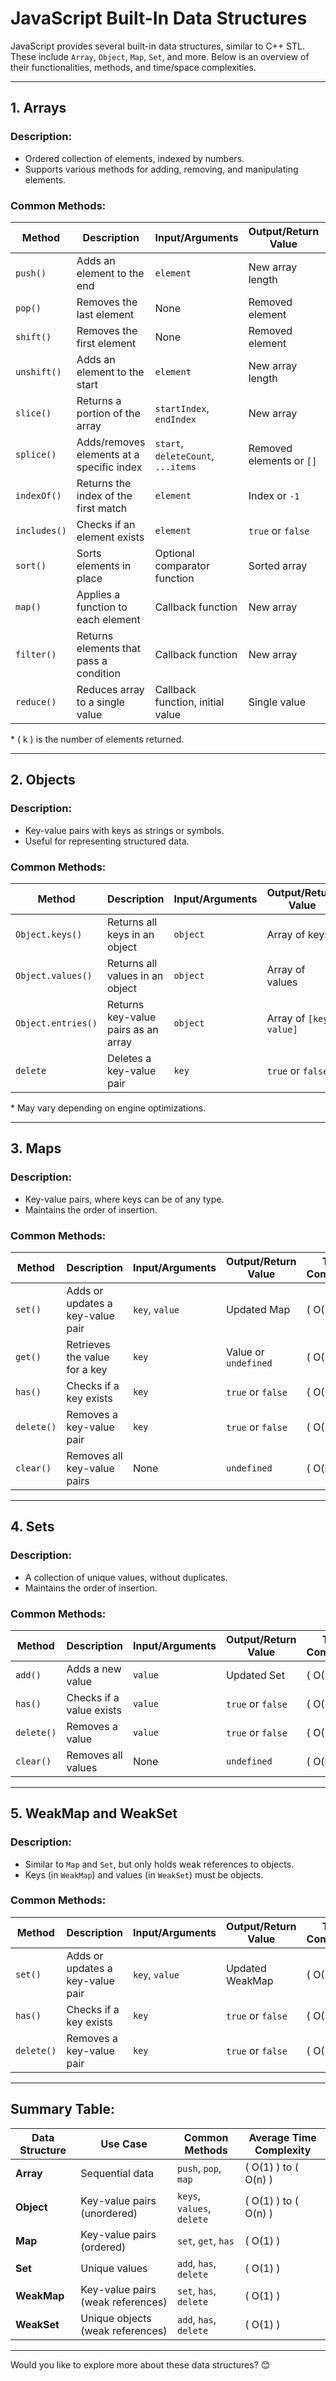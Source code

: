 
# JavaScript Built-In Data Structures

JavaScript provides several built-in data structures, similar to C++ STL. These include `Array`, `Object`, `Map`, `Set`, and more. Below is an overview of their functionalities, methods, and time/space complexities.

---

## **1. Arrays**
### Description:
- Ordered collection of elements, indexed by numbers.
- Supports various methods for adding, removing, and manipulating elements.

### Common Methods:
| Method           | Description                                      | Input/Arguments                    | Output/Return Value              | Time Complexity | Space Complexity |
|-------------------|--------------------------------------------------|-------------------------------------|-----------------------------------|------------------|-------------------|
| `push()`         | Adds an element to the end                       | `element`                          | New array length                 | \( O(1) \)       | \( O(1) \)       |
| `pop()`          | Removes the last element                        | None                               | Removed element                  | \( O(1) \)       | \( O(1) \)       |
| `shift()`        | Removes the first element                       | None                               | Removed element                  | \( O(n) \)       | \( O(1) \)       |
| `unshift()`      | Adds an element to the start                    | `element`                          | New array length                 | \( O(n) \)       | \( O(1) \)       |
| `slice()`        | Returns a portion of the array                  | `startIndex`, `endIndex`           | New array                        | \( O(k) \)*      | \( O(k) \)       |
| `splice()`       | Adds/removes elements at a specific index       | `start`, `deleteCount`, `...items` | Removed elements or `[]`         | \( O(n) \)       | \( O(n) \)       |
| `indexOf()`      | Returns the index of the first match            | `element`                          | Index or `-1`                    | \( O(n) \)       | \( O(1) \)       |
| `includes()`     | Checks if an element exists                     | `element`                          | `true` or `false`                | \( O(n) \)       | \( O(1) \)       |
| `sort()`         | Sorts elements in place                         | Optional comparator function       | Sorted array                     | \( O(n \log n) \)| \( O(\log n) \)  |
| `map()`          | Applies a function to each element              | Callback function                  | New array                        | \( O(n) \)       | \( O(n) \)       |
| `filter()`       | Returns elements that pass a condition          | Callback function                  | New array                        | \( O(n) \)       | \( O(n) \)       |
| `reduce()`       | Reduces array to a single value                 | Callback function, initial value   | Single value                     | \( O(n) \)       | \( O(1) \)       |

\* \( k \) is the number of elements returned.

---

## **2. Objects**
### Description:
- Key-value pairs with keys as strings or symbols.
- Useful for representing structured data.

### Common Methods:
| Method            | Description                                   | Input/Arguments                | Output/Return Value      | Time Complexity | Space Complexity |
|--------------------|-----------------------------------------------|---------------------------------|--------------------------|------------------|-------------------|
| `Object.keys()`   | Returns all keys in an object                | `object`                       | Array of keys            | \( O(n) \)       | \( O(n) \)       |
| `Object.values()` | Returns all values in an object              | `object`                       | Array of values          | \( O(n) \)       | \( O(n) \)       |
| `Object.entries()`| Returns key-value pairs as an array          | `object`                       | Array of `[key, value]`  | \( O(n) \)       | \( O(n) \)       |
| `delete`          | Deletes a key-value pair                    | `key`                          | `true` or `false`        | \( O(1) \)*      | \( O(1) \)       |

\* May vary depending on engine optimizations.

---

## **3. Maps**
### Description:
- Key-value pairs, where keys can be of any type.
- Maintains the order of insertion.

### Common Methods:
| Method         | Description                                     | Input/Arguments        | Output/Return Value      | Time Complexity | Space Complexity |
|----------------|-------------------------------------------------|------------------------|--------------------------|------------------|-------------------|
| `set()`       | Adds or updates a key-value pair                | `key`, `value`         | Updated Map              | \( O(1) \)       | \( O(1) \)       |
| `get()`       | Retrieves the value for a key                   | `key`                  | Value or `undefined`     | \( O(1) \)       | \( O(1) \)       |
| `has()`       | Checks if a key exists                          | `key`                  | `true` or `false`        | \( O(1) \)       | \( O(1) \)       |
| `delete()`    | Removes a key-value pair                        | `key`                  | `true` or `false`        | \( O(1) \)       | \( O(1) \)       |
| `clear()`     | Removes all key-value pairs                     | None                   | `undefined`              | \( O(n) \)       | \( O(1) \)       |

---

## **4. Sets**
### Description:
- A collection of unique values, without duplicates.
- Maintains the order of insertion.

### Common Methods:
| Method         | Description                                     | Input/Arguments        | Output/Return Value      | Time Complexity | Space Complexity |
|----------------|-------------------------------------------------|------------------------|--------------------------|------------------|-------------------|
| `add()`       | Adds a new value                                | `value`                | Updated Set              | \( O(1) \)       | \( O(1) \)       |
| `has()`       | Checks if a value exists                        | `value`                | `true` or `false`        | \( O(1) \)       | \( O(1) \)       |
| `delete()`    | Removes a value                                 | `value`                | `true` or `false`        | \( O(1) \)       | \( O(1) \)       |
| `clear()`     | Removes all values                              | None                   | `undefined`              | \( O(n) \)       | \( O(1) \)       |

---

## **5. WeakMap and WeakSet**
### Description:
- Similar to `Map` and `Set`, but only holds weak references to objects.
- Keys (in `WeakMap`) and values (in `WeakSet`) must be objects.

### Common Methods:
| Method         | Description                                     | Input/Arguments        | Output/Return Value      | Time Complexity | Space Complexity |
|----------------|-------------------------------------------------|------------------------|--------------------------|------------------|-------------------|
| `set()`       | Adds or updates a key-value pair                | `key`, `value`         | Updated WeakMap          | \( O(1) \)       | \( O(1) \)       |
| `has()`       | Checks if a key exists                          | `key`                  | `true` or `false`        | \( O(1) \)       | \( O(1) \)       |
| `delete()`    | Removes a key-value pair                        | `key`                  | `true` or `false`        | \( O(1) \)       | \( O(1) \)       |

---

## **Summary Table:**
| Data Structure | Use Case                            | Common Methods             | Average Time Complexity   |
|----------------|-------------------------------------|----------------------------|---------------------------|
| **Array**      | Sequential data                    | `push`, `pop`, `map`       | \( O(1) \) to \( O(n) \)  |
| **Object**     | Key-value pairs (unordered)        | `keys`, `values`, `delete` | \( O(1) \) to \( O(n) \)  |
| **Map**        | Key-value pairs (ordered)          | `set`, `get`, `has`        | \( O(1) \)                |
| **Set**        | Unique values                      | `add`, `has`, `delete`     | \( O(1) \)                |
| **WeakMap**    | Key-value pairs (weak references)  | `set`, `has`, `delete`     | \( O(1) \)                |
| **WeakSet**    | Unique objects (weak references)   | `add`, `has`, `delete`     | \( O(1) \)                |

---

Would you like to explore more about these data structures? 😊
